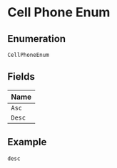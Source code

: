 
# Cell Phone Enum

## Enumeration

`CellPhoneEnum`

## Fields

| Name |
|  --- |
| `Asc` |
| `Desc` |

## Example

```
desc
```

